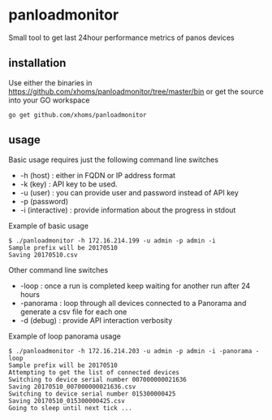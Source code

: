 # panloadmonitor
Small tool to get last 24hour performance metrics of panos devices
## installation
Use either the binaries in https://github.com/xhoms/panloadmonitor/tree/master/bin or get the source into your GO workspace
```
go get github.com/xhoms/panloadmonitor
```
## usage
Basic usage requires just the following command line switches
* -h (host) : either in FQDN or IP address format
* -k (key) : API key to be used.
* -u (user) : you can provide user and password instead of API key
* -p (password)
* -i (interactive) : provide information about the progress in stdout

Example of basic usage
```
$ ./panloadmonitor -h 172.16.214.199 -u admin -p admin -i
Sample prefix will be 20170510
Saving 20170510.csv
```
Other command line switches
* -loop : once a run is completed keep waiting for another run after 24 hours
* -panorama : loop through all devices connected to a Panorama and generate a csv file for each one
* -d (debug) : provide API interaction verbosity

Example of loop panorama usage
```
$ ./panloadmonitor -h 172.16.214.203 -u admin -p admin -i -panorama -loop
Sample prefix will be 20170510
Attempting to get the list of connected devices
Switching to device serial number 007000000021636
Saving 20170510_007000000021636.csv
Switching to device serial number 015300000425
Saving 20170510_015300000425.csv
Going to sleep until next tick ...
```
